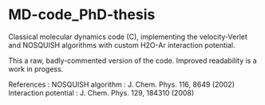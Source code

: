 # MD-code_PhD-thesis
Classical molecular dynamics code (C), implementing the velocity-Verlet and NOSQUISH algorithms with custom H2O-Ar interaction potential.

This a raw, badly-commented version of the code. Improved readability is a work in progess. 

References : 
  NOSQUISH algorithm     : J. Chem. Phys. 116, 8649 (2002)
  Interaction potential  : J. Chem. Phys. 129, 184310 (2008)
